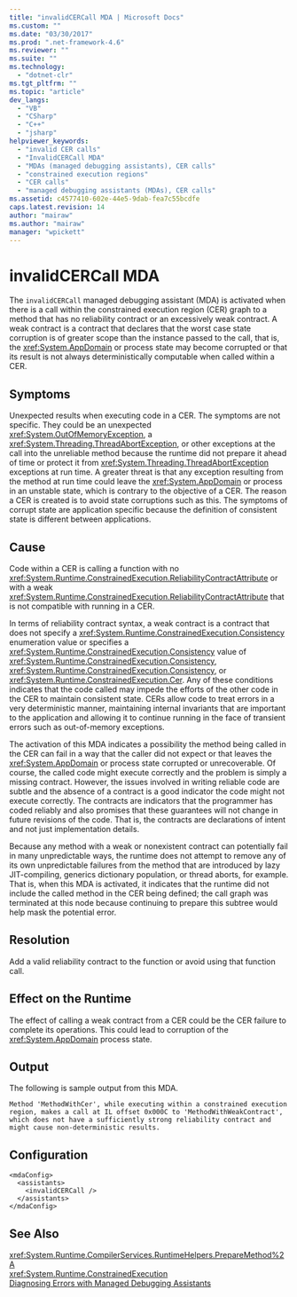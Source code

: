 ```yaml
---
title: "invalidCERCall MDA | Microsoft Docs"
ms.custom: ""
ms.date: "03/30/2017"
ms.prod: ".net-framework-4.6"
ms.reviewer: ""
ms.suite: ""
ms.technology: 
  - "dotnet-clr"
ms.tgt_pltfrm: ""
ms.topic: "article"
dev_langs: 
  - "VB"
  - "CSharp"
  - "C++"
  - "jsharp"
helpviewer_keywords: 
  - "invalid CER calls"
  - "InvalidCERCall MDA"
  - "MDAs (managed debugging assistants), CER calls"
  - "constrained execution regions"
  - "CER calls"
  - "managed debugging assistants (MDAs), CER calls"
ms.assetid: c4577410-602e-44e5-9dab-fea7c55bcdfe
caps.latest.revision: 14
author: "mairaw"
ms.author: "mairaw"
manager: "wpickett"
---
```

# invalidCERCall MDA
The `invalidCERCall` managed debugging assistant (MDA) is activated when there is a call within the constrained execution region (CER) graph to a method that has no reliability contract or an excessively weak contract. A weak contract is a contract that declares that the worst case state corruption is of greater scope than the instance passed to the call, that is, the <xref:System.AppDomain> or process state may become corrupted or that its result is not always deterministically computable when called within a CER.  
  
## Symptoms  
 Unexpected results when executing code in a CER. The symptoms are not specific. They could be an unexpected <xref:System.OutOfMemoryException>, a <xref:System.Threading.ThreadAbortException>, or other exceptions at the call into the unreliable method because the runtime did not prepare it ahead of time or protect it from <xref:System.Threading.ThreadAbortException> exceptions at run time. A greater threat is that any exception resulting from the method at run time could leave the <xref:System.AppDomain> or process in an unstable state, which is contrary to the objective of a CER. The reason a CER is created is to avoid state corruptions such as this. The symptoms of corrupt state are application specific because the definition of consistent state is different between applications.  
  
## Cause  
 Code within a CER is calling a function with no <xref:System.Runtime.ConstrainedExecution.ReliabilityContractAttribute> or with a weak <xref:System.Runtime.ConstrainedExecution.ReliabilityContractAttribute> that is not compatible with running in a CER.  
  
 In terms of reliability contract syntax, a weak contract is a contract that does not specify a <xref:System.Runtime.ConstrainedExecution.Consistency> enumeration value or specifies a <xref:System.Runtime.ConstrainedExecution.Consistency> value of <xref:System.Runtime.ConstrainedExecution.Consistency>, <xref:System.Runtime.ConstrainedExecution.Consistency>, or <xref:System.Runtime.ConstrainedExecution.Cer>. Any of these conditions indicates that the code called may impede the efforts of the other code in the CER to maintain consistent state.  CERs allow code to treat errors in a very deterministic manner, maintaining internal invariants that are important to the application and allowing it to continue running in the face of transient errors such as out-of-memory exceptions.  
  
 The activation of this MDA indicates a possibility the method being called in the CER can fail in a way that the caller did not expect or that leaves the <xref:System.AppDomain> or process state corrupted or unrecoverable. Of course, the called code might execute correctly and the problem is simply a missing contract. However, the issues involved in writing reliable code are subtle and the absence of a contract is a good indicator the code might not execute correctly. The contracts are indicators that the programmer has coded reliably and also promises that these guarantees will not change in future revisions of the code.  That is, the contracts are declarations of intent and not just implementation details.  
  
 Because any method with a weak or nonexistent contract can potentially fail in many unpredictable ways, the runtime does not attempt to remove any of its own unpredictable failures from the method  that are introduced by lazy JIT-compiling, generics dictionary population, or thread aborts, for example. That is, when this MDA is activated, it indicates that the runtime did not include the called method in the CER being defined; the call graph was terminated at this node because continuing to prepare this subtree would help mask the potential error.  
  
## Resolution  
 Add a valid reliability contract to the function or avoid using that function call.  
  
## Effect on the Runtime  
 The effect of calling a weak contract from a CER could be the CER failure to complete its operations. This could lead to corruption of the <xref:System.AppDomain> process state.  
  
## Output  
 The following is sample output from this MDA.  
  
 `Method 'MethodWithCer', while executing within a constrained execution region, makes a call at IL offset 0x000C to 'MethodWithWeakContract', which does not have a sufficiently strong reliability contract and might cause non-deterministic results.`  
  
## Configuration  
  
```  
<mdaConfig>  
  <assistants>  
    <invalidCERCall />  
  </assistants>  
</mdaConfig>  
```  
  
## See Also  
 <xref:System.Runtime.CompilerServices.RuntimeHelpers.PrepareMethod%2A>   
 <xref:System.Runtime.ConstrainedExecution>   
 [Diagnosing Errors with Managed Debugging Assistants](../../../docs/framework/debugging-tracing-profiling/diagnosing-errors-with-managed-debugging-assistants.md)